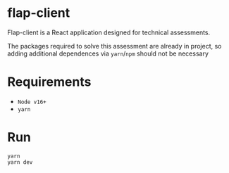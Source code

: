 # flap-client

Flap-client is a React application designed for technical assessments.

The packages required to solve this assessment are already in project, so adding additional dependences via `yarn`/`npm` should not be necessary

# Requirements

- `Node v16+`
- `yarn`

# Run

```
yarn
yarn dev
```
